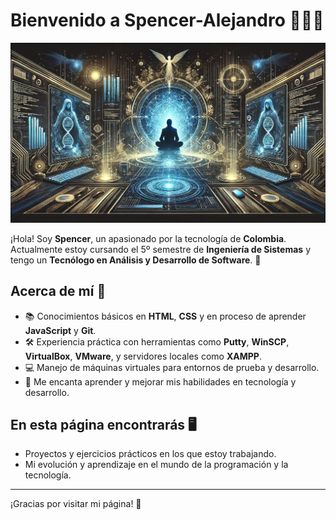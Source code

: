 # Bienvenido a Spencer-Alejandro 👨‍💻✨

<div align="center">
  <img src="assets/imagen_perfil.jpg" alt="Mi Perfil" width="800" />
</div>


¡Hola! Soy **Spencer**, un apasionado por la tecnología de **Colombia**. Actualmente estoy cursando el 5º semestre de **Ingeniería de Sistemas** y tengo un **Tecnólogo en Análisis y Desarrollo de Software**. 🚀 

## Acerca de mí 🌟
- 📚 Conocimientos básicos en **HTML**, **CSS** y en proceso de aprender **JavaScript** y **Git**.
- 🛠️ Experiencia práctica con herramientas como **Putty**, **WinSCP**, **VirtualBox**, **VMware**, y servidores locales como **XAMPP**.
- 💻 Manejo de máquinas virtuales para entornos de prueba y desarrollo.
- 🔧 Me encanta aprender y mejorar mis habilidades en tecnología y desarrollo.

## En esta página encontrarás 🖥️
- Proyectos y ejercicios prácticos en los que estoy trabajando.
- Mi evolución y aprendizaje en el mundo de la programación y la tecnología.

---
¡Gracias por visitar mi página! 🚀
